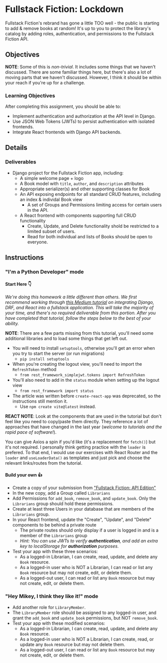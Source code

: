 # Fullstack Fiction: Lockdown

Fullstack Fiction's rebrand has gone a little TOO well - the public is starting to add & remove books at random! It's up to you to protect the library's catalog by adding roles, authentication, and permissions to the Fullstack Fiction API.

## Objectives

**NOTE**: Some of this is _non-trivial_. It includes some things that we haven't discussed. There are some familiar things here, but there's also a lot of moving parts that we haven't discussed. However, I think it should be within your reach if you're up for a challenge.

### Learning Objectives

After completing this assignment, you should be able to:

- Implement authentication and authorization at the API level in Django.
- Use JSON Web Tokens (JWTs) to persist authentication with isolated frontends.
- Integrate React frontends with Django API backends.

## Details

### Deliverables

- Django project for the Fullstack Fiction app, including:
  - A simple welcome page + logo
  - A Book model with `title`, `author`, and `description` attributes
  - Appropriate serializer(s) and other supporting classes for Book
  - An API exposing endpoints for all standard CRUD features, including an index & individal Book view
    - A set of Groups and Permissions limiting access for certain users in the API.
  - A React frontend with components supporting full CRUD functionality
    - Create, Update, and Delete functionality shold be restricted to a limited subset of users.
    - Read for both individual and lists of Books should be open to everyone.

## Instructions

### "I'm a Python Developer" mode

#### Start Here 👇

_We're doing this homework a little different than others. We first recommend working through [this Medium tutorial](https://medium.com/@ronakchitlangya1997/jwt-authentication-with-react-js-and-django-c034aae1e60d) on integrating Django, DRF, and React into a fullstack application. This will take the majority of your time, and there's no required deliverable from this portion. After you have completed that tutorial, follow the steps below to the best of your ability._

**NOTE**: There are a few parts missing from this tutorial, you'll need some additional libraries and to load some things that get left out.

- You will need to install `setuptools`, otherwise you'll get an error when you try to start the server (or run migrations)
  - `pip install setuptools`
- When you're creating the logout view, you'll need to import the `RefreshToken` method
  - `from rest_framework_simplejwt.tokens import RefreshToken`
- You'll also need to add in the `status` module when setting up the logout view
  - `from rest_framework import status`
- The article was written before `create-react-app` was deprecated, so the instructions still mention it.
  - Use `npm create vite@latest` instead.

**REACT NOTE**:  Look at the components that are used in the tutorial but don't feel like you need to copy/paste them directly. They reference a lot of approaches that have changed in the last year (_welcome to tutorials and the rapid pace of software!_).

You can give Axios a spin if you'd like (it's a replacement for `fetch()`) but it's not required. I personally think getting practice with the `loader` is prefered. To that end, I would use our exercises with React Router and the `loader` and `useLoaderData()` as templates and just pick and choose the relevant links/routes from the tutorial.

#### Build your own 👍

- Create a copy of your submission from ["Fullstack Fiction: API Edition"](../django-fullstack-fiction-api/)
- In the new copy, add a Group called `Librarians`
- Add Permissions for `add_book`, `remove_book`, and `update_book`. Only the `Librarians` group should hold these permissions.
- Create at least three Users in your database that are members of the `Librarians` group.
- In your React frontend, update the "Create", "Update", and "Delete" components to be behind a private route
  - The private routes should only display if a user is logged in and is a member of the `Librarians` group
  - _Hint: You can use JWTs to verify **authentication**, and add an extra key to localStorage for **authorization** purposes._
- Test your app with these three scenarios:
  - As a logged-in Librarian, I can create, read, update, and delete any `Book` resource.
  - As a logged-in user who is NOT a Librarian, I can read or list any `Book` resource but may not create, edit, or delete them.
  - As a logged-out user, I can read or list any `Book` resource but may not create, edit, or delete them.

### "Hey Mikey, I think they like it!" mode

- Add another role for `LibraryMember`.
- The `LibraryMember` role should be assigned to any logged-in user, and grant the `add_book` and `update_book` permissions, but NOT `remove_book`.
- Test your app with these modified scenarios:
  - As a logged-in Librarian, I can create, read, update, and delete any `Book` resource.
  - As a logged-in user who is NOT a Librarian, I can create, read, or update any `Book` resource but may not delete them.
  - As a logged-out user, I can read or list any `Book` resource but may not create, edit, or delete them.
